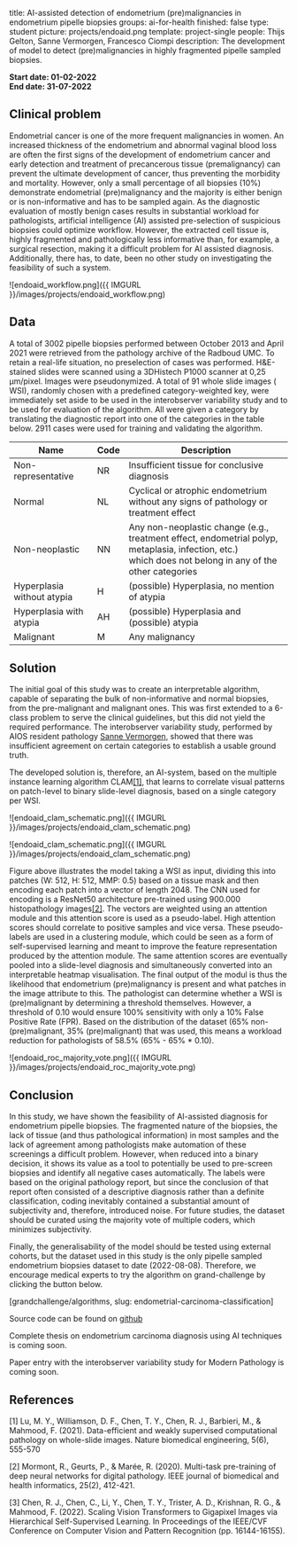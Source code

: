 title: AI-assisted detection of endometrium (pre)malignancies in endometrium pipelle biopsies 
groups: ai-for-health
finished: false 
type: student 
picture: projects/endoaid.png 
template: project-single 
people: Thijs Gelton, Sanne Vermorgen, Francesco Ciompi 
description: The development of model to detect (pre)malignancies in highly fragmented pipelle sampled biopsies.

<style>
    div.container>p, div.container>ol, div.container>ul, div.page-content>p, div.page-content>ol, div.page-content>ul, div.col-md-12.news-item>p {
        padding-right: 0 !important;
    }
    .col-md-4 {
        padding: 0 !important;
    }
    img {
        display: block;
        margin: auto;
    }
</style>

**Start date: 01-02-2022** <br>
**End date: 31-07-2022**

## Clinical problem

Endometrial cancer is one of the more frequent malignancies in women. An increased thickness of the endometrium and
abnormal vaginal blood loss are often the first signs of the development of endometrium cancer and early detection and
treatment of precancerous tissue (premalignancy) can prevent the ultimate development of cancer, thus preventing the
morbidity and mortality. However, only a small percentage of all biopsies (10%) demonstrate endometrial (pre)malignancy
and the majority is either benign or is non-informative and has to be sampled again. As the diagnostic evaluation of
mostly benign cases results in substantial workload for pathologists, artificial intelligence (AI) assisted
pre-selection of suspicious biopsies could optimize workflow. However, the extracted cell tissue is, highly fragmented
and pathologically less informative than, for example, a surgical resection, making it a difficult problem for AI
assisted diagnosis. Additionally, there has, to date, been no other study on investigating the feasibility of such a
system.

![endoaid_workflow.png]({{ IMGURL }}/images/projects/endoaid_workflow.png)

## Data

A total of 3002 pipelle biopsies performed between October 2013 and April 2021 were retrieved from the pathology archive
of the Radboud UMC. To retain a real-life situation, no preselection of cases was performed. H&E-stained slides were
scanned using a 3DHistech P1000 scanner at 0,25 µm/pixel. Images were pseudonymized. A total of 91 whole slide images (
WSI), randomly chosen with a predefined category-weighted key, were immediately set aside to be used in the
interobserver variability study and to be used for evaluation of the algorithm. All were given a category by translating
the diagnostic report into one of the categories in the table below. 2911 cases were used for training and validating
the algorithm.

| Name                       | Code | Description                                                                                                                                                   |
|----------------------------|------|---------------------------------------------------------------------------------------------------------------------------------------------------------------|
| Non-representative         | NR   | Insufficient tissue for conclusive diagnosis                                                                                                                  |
| Normal                     | NL   | Cyclical or atrophic endometrium without any signs of pathology or treatment effect                                                                           |
| Non-neoplastic             | NN   | Any non-neoplastic change (e.g., treatment effect, endometrial polyp, metaplasia, infection, etc.) </br> which does not belong in any of the other categories |
| Hyperplasia without atypia | H    | (possible) Hyperplasia, no mention of atypia                                                                                                                  |
| Hyperplasia with atypia    | AH   | (possible) Hyperplasia and (possible) atypia                                                                                                                  |
| Malignant                  | M    | Any malignancy                                                                                                                                                |

## Solution

The initial goal of this study was to create an interpretable algorithm, capable of separating the bulk of
non-informative and normal biopsies, from the pre-malignant and malignant ones. This was first extended to a 6-class
problem to serve the clinical guidelines, but this did not yield the required performance. The interobserver variability
study, performed by AIOS resident
pathology <a href="https://www.computationalpathologygroup.eu/members/sanne-vermorgen/">Sanne Vermorgen</a>, showed that
there was insufficient agreement on certain categories to establish a usable ground truth.

The developed solution is, therefore, an AI-system, based on the multiple instance learning algorithm CLAM[[1]](#1),
that learns to correlate visual patterns on patch-level to binary slide-level diagnosis, based on a single category per
WSI.

<div style="display: flex; align-items: center">
![endoaid_clam_schematic.png]({{ IMGURL }}/images/projects/endoaid_clam_schematic.png)
</div>

![endoaid_clam_schematic.png]({{ IMGURL }}/images/projects/endoaid_clam_schematic.png)


Figure above illustrates the model taking a WSI as input, dividing this into patches (W: 512, H: 512, MMP: 0.5) based on
a tissue mask and then encoding each patch into a vector of length 2048. The CNN used for encoding is a ResNet50
architecture pre-trained using 900.000 histopathology images[[2]](#2). The vectors are weighted using an attention
module and this attention score is used as a pseudo-label. High attention scores should correlate to positive samples
and vice versa. These pseudo-labels are used in a clustering module, which could be seen as a form of self-supervised
learning and meant to improve the feature representation produced by the attention module. The same attention scores are
eventually pooled into a slide-level diagnosis and simultaneously converted into an interpretable heatmap visualisation.
The final output of the modul is thus the likelihood that endometrium (pre)malignancy is present and what patches in the
image attribute to this. The pathologist can determine whether a WSI is (pre)malignant by determining a threshold
themselves. However, a threshold of 0.10 would ensure 100% sensitivity with only a 10% False Positive Rate (FPR). Based
on the distribution of the dataset (65% non-(pre)malignant, 35% (pre)malignant) that was used, this means a workload
reduction for pathologists of 58.5% (65% - 65% * 0.10).

![endoaid_roc_majority_vote.png]({{ IMGURL }}/images/projects/endoaid_roc_majority_vote.png)

## Conclusion

In this study, we have shown the feasibility of AI-assisted diagnosis for endometrium pipelle biopsies. The fragmented
nature of the biopsies, the lack of tissue (and thus pathological information) in most samples and the lack of agreement
among pathologists make automation of these screenings a difficult problem. However, when reduced into a binary
decision, it shows its value as a tool to potentially be used to pre-screen biopsies and identify all negative cases
automatically. The labels were based on the original pathology report, but since the conclusion of that report often 
consisted of a descriptive diagnosis rather than a definite classification, coding inevitably contained a substantial
amount of subjectivity and, therefore, introduced noise. For future studies, the dataset should be curated using the
majority vote of multiple coders, which minimizes subjectivity.

Finally, the generalisability of the model should be tested using external cohorts, but the dataset used in this study
is the only pipelle sampled endometrium biopsies dataset to date (2022-08-08). Therefore, we encourage medical experts
to try the algorithm on grand-challenge by clicking the button below.

[grandchallenge/algorithms, slug: endometrial-carcinoma-classification]

Source code can be found on [github](https://github.com/diagnijmegen/pathology-endoaid)

Complete thesis on endometrium carcinoma diagnosis using AI techniques is coming soon. <!-- can be
found [here](https://) -->

Paper entry with the interobserver variability study for Modern Pathology is coming
soon. <!-- can be found [here](https://) -->

## References

<a id="#1">[1]</a> Lu, M. Y., Williamson, D. F., Chen, T. Y., Chen, R. J., Barbieri, M., & Mahmood, F. (2021).
Data-efficient and weakly supervised computational pathology on whole-slide images. Nature biomedical engineering, 5(6),
555-570

<a id="#2">[2]</a> Mormont, R., Geurts, P., & Marée, R. (2020). Multi-task pre-training of deep neural networks for
digital pathology. IEEE journal of biomedical and health informatics, 25(2), 412-421.

<a id="#3">[3]</a> Chen, R. J., Chen, C., Li, Y., Chen, T. Y., Trister, A. D., Krishnan, R. G., & Mahmood, F. (2022).
Scaling Vision Transformers to Gigapixel Images via Hierarchical Self-Supervised Learning. In Proceedings of the
IEEE/CVF Conference on Computer Vision and Pattern Recognition (pp. 16144-16155).
